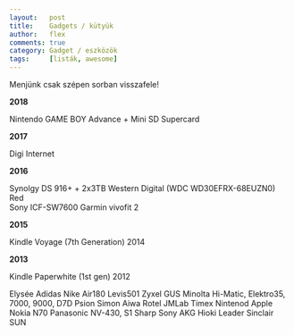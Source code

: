 ```yaml
---
layout:   post
title:    Gadgets / kütyük
author:   flex
comments: true
category: Gadget / eszközök
tags:     [listák, awesome]
---
```


Menjünk csak szépen sorban visszafele!

**2018**

Nintendo GAME BOY Advance + Mini SD Supercard

**2017**

Digi Internet

**2016**

Synolgy DS 916+ + 2x3TB Western Digital (WDC WD30EFRX-68EUZN0) Red  
Sony ICF-SW7600
Garmin vivofit 2

**2015**

Kindle Voyage (7th Generation) 2014

**2013**

Kindle Paperwhite (1st gen) 2012

Elysée
Adidas
Nike Air180
Levis501
Zyxel
GUS
Minolta Hi-Matic, Elektro35, 7000, 9000, D7D
Psion
Simon
Aiwa
Rotel
JMLab
Timex
Nintenod
Apple
Nokia N70
Panasonic NV-430, S1
Sharp
Sony
AKG
Hioki
Leader
Sinclair
SUN

